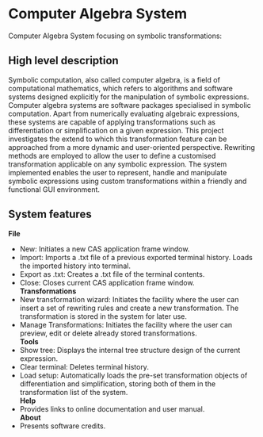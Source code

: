 # Computer Algebra System
Computer Algebra System focusing on symbolic transformations:

## High level description
Symbolic computation, also called computer algebra, is a field of computational mathematics,
which refers to algorithms and software systems designed explicitly for the manipulation
of symbolic expressions. Computer algebra systems are software packages specialised
in symbolic computation. Apart from numerically evaluating algebraic expressions, these
systems are capable of applying transformations such as differentiation or simplification
on a given expression. This project investigates the extend to which this transformation
feature can be approached from a more dynamic and user-oriented perspective. Rewriting
methods are employed to allow the user to define a customised transformation applicable
on any symbolic expression. The system implemented enables the user to represent, handle
and manipulate symbolic expressions using custom transformations within a friendly and
functional GUI environment.

## System features
**File**
* New: Initiates a new CAS application frame window.
* Import: Imports a .txt file of a previous exported terminal history. Loads the
imported history into terminal.
* Export as .txt: Creates a .txt file of the terminal contents.
* Close: Closes current CAS application frame window.  
**Transformations**
* New transformation wizard: Initiates the facility where the user can insert a set of
rewriting rules and create a new transformation. The transformation is stored in the
system for later use.
* Manage Transformations: Initiates the facility where the user can preview, edit or
delete already stored transformations.  
**Tools**
* Show tree: Displays the internal tree structure design of the current expression.
* Clear terminal: Deletes terminal history.
* Load setup: Automatically loads the pre-set transformation objects of differentiation
and simplification, storing both of them in the transformation list of the system.  
**Help**
* Provides links to online documentation and user manual.  
**About**
* Presents software credits.  
